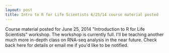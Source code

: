 ```yaml
---
layout: post
title: Intro to R for Life Scientists 6/25/14 course material posted
---
```


Course material posted for June 25, 2014 "Introduction to R for Life Scientists" workshop. The workshop is currently full. I'll be teaching another much more in-depth class on RNA-seq analysis in the near future. Check back here for details or email me if you'd like to be notified.
